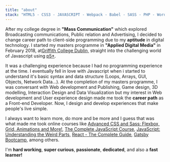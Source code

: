 ```yaml
---
title: "about"
stack: "HTML5 - CSS3 - JAVASCRIPT - Webpack - Babel - SASS - PHP - WordPress - Git - Adobe Photoshop - Adobe Xd - Bootstrap - ReactJS - GatsbyJS - CSS Modules - Styled Component - GraphQL - Headless CMS"
---
```




After my college degree in **"Mass Communication"** which explored Broadcasting communications, Public relation and Advertising, I decided to change career path to client-side programming due to my **aptitude** in digital technology. I started my masters programme in **"Applied Digital Media"** in February 2018, at[Griffith College Dublin,](https://www.griffith.ie/) straight into the challenging world of Javascript using [p5*](https://p5js.org "the power of Processing times the reach of JavaScript").

It was a challenging experience because I had no programming experience at the time. I eventually fell in love with Javascript when i started to understand it's basic syntax and data structure (Loops, Arrays, GUI, Objects, Network Data...). At the completion of my masters programme, I was conversant with Web development and Publishing, Game design, 3D modelling, Interaction Design and Data Visualization but my interest in Web development and User experience design made me took the **career path** as a Front-end Developer.  Now, I design and develop experiences that make people's live simple.

I always want to learn more, do more and be more and I guess that was what made me took online courses like [Advanced CSS and Sass: Flexbox, Grid, Animations and More!](https://www.udemy.com/course/advanced-css-and-sass/), [The Complete JavaScript Course](https://www.udemy.com/course/the-complete-javascript-course/), [JavaScript: Understanding the Weird Parts](https://www.udemy.com/course/understand-javascript/), [React - The Complete Guide](https://www.udemy.com/course/react-the-complete-guide-incl-redux/), [Gatsby Bootcamp](https://www.youtube.com/watch?v=8t0vNu2fCCM), among others.

I'm **hard working**, **super curious**, **passionate**, **dedicated**, and also a **fast learner!**